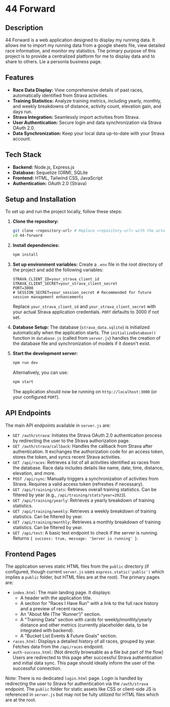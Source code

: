 # 44 Forward

## Description
44 Forward is a web application designed to display my running data. It allows me to import my running data from a google sheets file, view detailed race information, and monitor my statistics. The primary purpose of this project is to provide a centralized platform for me to display data and to share to others. Lie a personla business page.

## Features
- **Race Data Display:** View comprehensive details of past races, automatically identified from Strava activities.
- **Training Statistics:** Analyze training metrics, including yearly, monthly, and weekly breakdowns of distance, activity count, elevation gain, and days run.
- **Strava Integration:** Seamlessly import activities from Strava.
- **User Authentication:** Secure login and data synchronization via Strava OAuth 2.0.
- **Data Synchronization:** Keep your local data up-to-date with your Strava account.

## Tech Stack
- **Backend:** Node.js, Express.js
- **Database:** Sequelize (ORM), SQLite
- **Frontend:** HTML, Tailwind CSS, JavaScript
- **Authentication:** OAuth 2.0 (Strava)

## Setup and Installation
To set up and run the project locally, follow these steps:

1.  **Clone the repository:**
    ```bash
    git clone <repository-url> # Replace <repository-url> with the actual URL
    cd 44-forward
    ```

2.  **Install dependencies:**
    ```bash
    npm install
    ```

3.  **Set up environment variables:**
    Create a `.env` file in the root directory of the project and add the following variables:
    ```env
    STRAVA_CLIENT_ID=your_strava_client_id
    STRAVA_CLIENT_SECRET=your_strava_client_secret
    PORT=3000
    # SESSION_SECRET=your_session_secret # Recommended for future session management enhancements
    ```
    Replace `your_strava_client_id` and `your_strava_client_secret` with your actual Strava application credentials. `PORT` defaults to 3000 if not set.

4.  **Database Setup:**
    The database (`strava_data.sqlite`) is initialized automatically when the application starts. The `initializeDatabase()` function in `database.js` (called from `server.js`) handles the creation of the database file and synchronization of models if it doesn't exist.

5.  **Start the development server:**
    ```bash
    npm run dev
    ```
    Alternatively, you can use:
    ```bash
    npm start
    ```
    The application should now be running on `http://localhost:3000` (or your configured `PORT`).

## API Endpoints
The main API endpoints available in `server.js` are:

-   `GET /auth/strava`: Initiates the Strava OAuth 2.0 authentication process by redirecting the user to the Strava authorization page.
-   `GET /auth/strava/callback`: Handles the callback from Strava after authentication. It exchanges the authorization code for an access token, stores the token, and syncs recent Strava activities.
-   `GET /api/races`: Retrieves a list of all activities identified as races from the database. Race data includes details like name, date, time, distance, elevation, and more.
-   `POST /api/sync`: Manually triggers a synchronization of activities from Strava. Requires a valid access token (refreshes if necessary).
-   `GET /api/training/stats`: Retrieves overall training statistics. Can be filtered by year (e.g., `/api/training/stats?year=2023`).
-   `GET /api/training/yearly`: Retrieves a yearly breakdown of training statistics.
-   `GET /api/training/weekly`: Retrieves a weekly breakdown of training statistics. Can be filtered by year.
-   `GET /api/training/monthly`: Retrieves a monthly breakdown of training statistics. Can be filtered by year.
-   `GET /api/test`: A basic test endpoint to check if the server is running. Returns `{ success: true, message: 'Server is running' }`.

## Frontend Pages
The application serves static HTML files from the `public` directory (if configured, though current `server.js` uses `express.static('public')` which implies a `public` folder, but HTML files are at the root). The primary pages are:

-   `index.html`: The main landing page. It displays:
    -   A header with the application title.
    -   A section for "Races I Have Run" with a link to the full race history and a preview of recent races.
    -   An "About Me (The 'Runner')" section.
    -   A "Training Data" section with cards for weekly/monthly/yearly distance and other metrics (currently placeholder data, to be integrated with backend).
    -   A "Bucket List Events & Future Goals" section.
-   `races.html`: Displays a detailed history of all races, grouped by year. Fetches data from the `/api/races` endpoint.
-   `auth-success.html`: (Not directly browsable as a file but part of the flow) Users are redirected to this page after successful Strava authentication and initial data sync. This page should ideally inform the user of the successful connection.

Note: There is no dedicated `login.html` page. Login is handled by redirecting the user to Strava for authentication via the `/auth/strava` endpoint. The `public` folder for static assets like CSS or client-side JS is referenced in `server.js` but may not be fully utilized for HTML files which are at the root.
